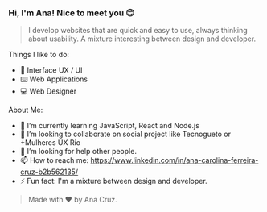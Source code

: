 ### Hi, I'm Ana! Nice to meet you 😊

> I develop websites that are quick and easy to use, always thinking about usability.
> A mixture interesting between design and developer.

Things I like to do:
- 🎨 Interface UX / UI
- ⌨️ Web Applications
- 💻 Web Designer


About Me: 

- 🌱 I’m currently learning JavaScript, React and Node.js
- 👯 I’m looking to collaborate on social project like Tecnogueto or +Mulheres UX Rio
- 🤔 I’m looking for help other people.
- 📫 How to reach me: https://www.linkedin.com/in/ana-carolina-ferreira-cruz-b2b562135/
- ⚡ Fun fact: I'm a mixture between design and developer. 



> Made with ❤️ by Ana Cruz.


